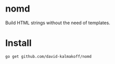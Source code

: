 # nomd
Build HTML strings without the need of templates.

# Install
```bash
go get github.com/david-kalmakoff/nomd
```
